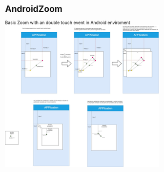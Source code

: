# AndroidZoom
Basic Zoom with an double touch event in Android enviroment
![Alt text](Zoom.jpg?raw=true "Title")
